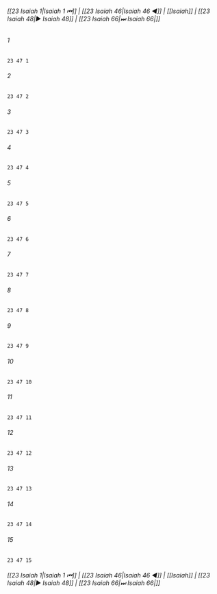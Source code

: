 
###### [[23 Isaiah 1|Isaiah 1 ⏮]] | [[23 Isaiah 46|Isaiah 46 ◀]] | [[Isaiah]] | [[23 Isaiah 48|▶ Isaiah 48]] | [[23 Isaiah 66|⏭ Isaiah 66|]]

###### 1
``` verse
23 47 1 
```
###### 2
``` verse
23 47 2 
```
###### 3
``` verse
23 47 3 
```
###### 4
``` verse
23 47 4 
```
###### 5
``` verse
23 47 5 
```
###### 6
``` verse
23 47 6 
```
###### 7
``` verse
23 47 7 
```
###### 8
``` verse
23 47 8 
```
###### 9
``` verse
23 47 9 
```
###### 10
``` verse
23 47 10 
```
###### 11
``` verse
23 47 11 
```
###### 12
``` verse
23 47 12 
```
###### 13
``` verse
23 47 13 
```
###### 14
``` verse
23 47 14 
```
###### 15
``` verse
23 47 15 
```

###### [[23 Isaiah 1|Isaiah 1 ⏮]] | [[23 Isaiah 46|Isaiah 46 ◀]] | [[Isaiah]] | [[23 Isaiah 48|▶ Isaiah 48]] | [[23 Isaiah 66|⏭ Isaiah 66|]]

